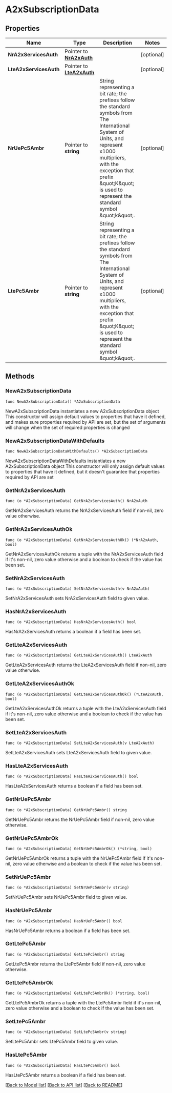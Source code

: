 # A2xSubscriptionData

## Properties

Name | Type | Description | Notes
------------ | ------------- | ------------- | -------------
**NrA2xServicesAuth** | Pointer to [**NrA2xAuth**](NrA2xAuth.md) |  | [optional] 
**LteA2xServicesAuth** | Pointer to [**LteA2xAuth**](LteA2xAuth.md) |  | [optional] 
**NrUePc5Ambr** | Pointer to **string** | String representing a bit rate; the prefixes follow the standard symbols from The International System of Units, and represent x1000 multipliers, with the exception that prefix \&quot;K\&quot; is used to represent the standard symbol \&quot;k\&quot;.  | [optional] 
**LtePc5Ambr** | Pointer to **string** | String representing a bit rate; the prefixes follow the standard symbols from The International System of Units, and represent x1000 multipliers, with the exception that prefix \&quot;K\&quot; is used to represent the standard symbol \&quot;k\&quot;.  | [optional] 

## Methods

### NewA2xSubscriptionData

`func NewA2xSubscriptionData() *A2xSubscriptionData`

NewA2xSubscriptionData instantiates a new A2xSubscriptionData object
This constructor will assign default values to properties that have it defined,
and makes sure properties required by API are set, but the set of arguments
will change when the set of required properties is changed

### NewA2xSubscriptionDataWithDefaults

`func NewA2xSubscriptionDataWithDefaults() *A2xSubscriptionData`

NewA2xSubscriptionDataWithDefaults instantiates a new A2xSubscriptionData object
This constructor will only assign default values to properties that have it defined,
but it doesn't guarantee that properties required by API are set

### GetNrA2xServicesAuth

`func (o *A2xSubscriptionData) GetNrA2xServicesAuth() NrA2xAuth`

GetNrA2xServicesAuth returns the NrA2xServicesAuth field if non-nil, zero value otherwise.

### GetNrA2xServicesAuthOk

`func (o *A2xSubscriptionData) GetNrA2xServicesAuthOk() (*NrA2xAuth, bool)`

GetNrA2xServicesAuthOk returns a tuple with the NrA2xServicesAuth field if it's non-nil, zero value otherwise
and a boolean to check if the value has been set.

### SetNrA2xServicesAuth

`func (o *A2xSubscriptionData) SetNrA2xServicesAuth(v NrA2xAuth)`

SetNrA2xServicesAuth sets NrA2xServicesAuth field to given value.

### HasNrA2xServicesAuth

`func (o *A2xSubscriptionData) HasNrA2xServicesAuth() bool`

HasNrA2xServicesAuth returns a boolean if a field has been set.

### GetLteA2xServicesAuth

`func (o *A2xSubscriptionData) GetLteA2xServicesAuth() LteA2xAuth`

GetLteA2xServicesAuth returns the LteA2xServicesAuth field if non-nil, zero value otherwise.

### GetLteA2xServicesAuthOk

`func (o *A2xSubscriptionData) GetLteA2xServicesAuthOk() (*LteA2xAuth, bool)`

GetLteA2xServicesAuthOk returns a tuple with the LteA2xServicesAuth field if it's non-nil, zero value otherwise
and a boolean to check if the value has been set.

### SetLteA2xServicesAuth

`func (o *A2xSubscriptionData) SetLteA2xServicesAuth(v LteA2xAuth)`

SetLteA2xServicesAuth sets LteA2xServicesAuth field to given value.

### HasLteA2xServicesAuth

`func (o *A2xSubscriptionData) HasLteA2xServicesAuth() bool`

HasLteA2xServicesAuth returns a boolean if a field has been set.

### GetNrUePc5Ambr

`func (o *A2xSubscriptionData) GetNrUePc5Ambr() string`

GetNrUePc5Ambr returns the NrUePc5Ambr field if non-nil, zero value otherwise.

### GetNrUePc5AmbrOk

`func (o *A2xSubscriptionData) GetNrUePc5AmbrOk() (*string, bool)`

GetNrUePc5AmbrOk returns a tuple with the NrUePc5Ambr field if it's non-nil, zero value otherwise
and a boolean to check if the value has been set.

### SetNrUePc5Ambr

`func (o *A2xSubscriptionData) SetNrUePc5Ambr(v string)`

SetNrUePc5Ambr sets NrUePc5Ambr field to given value.

### HasNrUePc5Ambr

`func (o *A2xSubscriptionData) HasNrUePc5Ambr() bool`

HasNrUePc5Ambr returns a boolean if a field has been set.

### GetLtePc5Ambr

`func (o *A2xSubscriptionData) GetLtePc5Ambr() string`

GetLtePc5Ambr returns the LtePc5Ambr field if non-nil, zero value otherwise.

### GetLtePc5AmbrOk

`func (o *A2xSubscriptionData) GetLtePc5AmbrOk() (*string, bool)`

GetLtePc5AmbrOk returns a tuple with the LtePc5Ambr field if it's non-nil, zero value otherwise
and a boolean to check if the value has been set.

### SetLtePc5Ambr

`func (o *A2xSubscriptionData) SetLtePc5Ambr(v string)`

SetLtePc5Ambr sets LtePc5Ambr field to given value.

### HasLtePc5Ambr

`func (o *A2xSubscriptionData) HasLtePc5Ambr() bool`

HasLtePc5Ambr returns a boolean if a field has been set.


[[Back to Model list]](../README.md#documentation-for-models) [[Back to API list]](../README.md#documentation-for-api-endpoints) [[Back to README]](../README.md)


